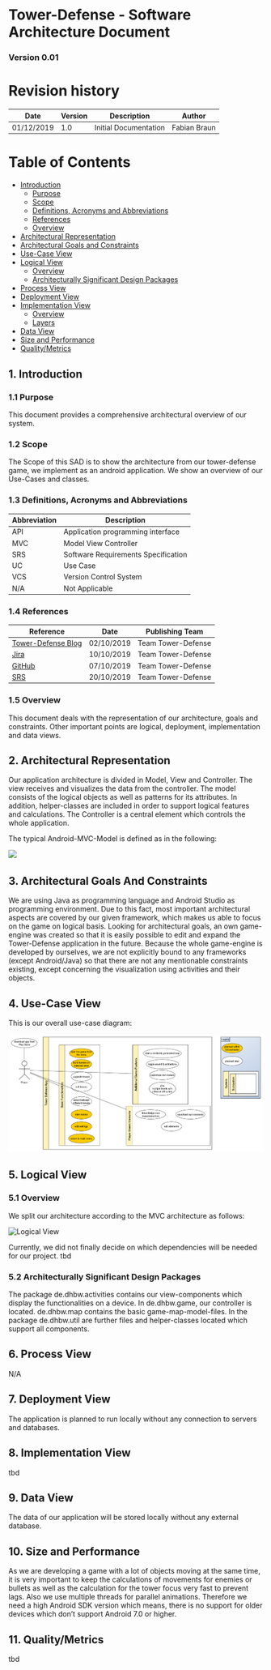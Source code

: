 # Tower-Defense - Software Architecture Document

### Version 0.01

# Revision history

| Date       | Version | Description                                          | Author           |
|------------|---------|------------------------------------------------------|------------------|
| 01/12/2019 | 1.0     | Initial Documentation                                | Fabian Braun     |

# Table of Contents
- [Introduction](#1-introduction)
    - [Purpose](#11-purpose)
    - [Scope](#12-scope)
    - [Definitions, Acronyms and Abbreviations](#13-definitions-acronyms-and-abbreviations)
    - [References](#14-references)
    - [Overview](#15-overview)
- [Architectural Representation](#2-architectural-representation)
- [Architectural Goals and Constraints](#3-architectural-goals-and-constraints)
- [Use-Case View](#4-use-case-view)
- [Logical View](#5-logical-view)
    - [Overview](#51-overview)
    - [Architecturally Significant Design Packages](#52-architecturally-significant-design-packages)
- [Process View](#6-process-view)
- [Deployment View](#7-deployment-view)
- [Implementation View](#8-implementation-view)
    - [Overview](#81-overview)
    - [Layers](#82-layers)
- [Data View](#9-data-view)
- [Size and Performance](#10-size-and-performance)
- [Quality/Metrics](#11-qualitymetrics)

## 1. Introduction

### 1.1 Purpose

This document provides a comprehensive architectural overview of our system.

### 1.2 Scope

The Scope of this SAD is to show the architecture from our tower-defense game, we implement as an android application. We show an overview of our Use-Cases and classes.

### 1.3 Definitions, Acronyms and Abbreviations

| Abbreviation | Description                            |
| ------------ | -------------------------------------- |
| API          | Application programming interface      |
| MVC          | Model View Controller                  |
| SRS          | Software Requirements Specification    |
| UC           | Use Case                               |
| VCS          | Version Control System                 |
| N/A          | Not Applicable                         |

### 1.4 References

| Reference                                                                             | Date       | Publishing Team    |
|---------------------------------------------------------------------------------------|------------|--------------------|
| <a href="https://dh-towerdefense.de/">Tower-Defense Blog</a>                          | 02/10/2019 | Team Tower-Defense |
| <a href="http://jira.dh-towerdefense.de/">Jira</a>                                    | 10/10/2019 | Team Tower-Defense |
| <a href="https://github.com/niwa99/Tower-Defense">GitHub</a>                          | 07/10/2019 | Team Tower-Defense |
| <a href="https://github.com/niwa99/Tower-Defense/blob/master/documents/SRS.md">SRS</a>| 20/10/2019 | Team Tower-Defense |

### 1.5 Overview

This document deals with the representation of our architecture, goals and constraints. Other important points are logical, deployment, implementation and data views.

## 2. Architectural Representation

Our application architecture is divided in Model, View and Controller. 
The view receives and visualizes the data from the controller.
The model consists of the logical objects as well as patterns for its attributes. In addition, helper-classes are included in order to support logical features and calculations.
The Controller is a central element which controls the whole application.

The typical Android-MVC-Model is defined as in the following:

<img src="https://cdn-images-1.medium.com/max/803/1*I9WPcnpGNuI4CjxxrkP0-g.png" />

## 3. Architectural Goals And Constraints

We are using Java as programming language and Android Studio as programming environment. Due to this fact, most important architectural aspects are covered by our given framework, which makes us able to focus on the game on logical basis.
Looking for architectural goals, an own game-engine was created so that it is easily possible to edit and expand the Tower-Defense application in the future.
Because the whole game-engine is developed by ourselves, we are not explicitly bound to any frameworks (except Android/Java) so that there are not any mentionable constraints existing, except concerning the visualization using activities and their objects.


## 4. Use-Case View

This is our overall use-case diagram:

<img src="./UCS/UseCaseDiagram-2019-10-21.png" alt="Overall use-case diagram" />

## 5. Logical View

### 5.1 Overview

We split our architecture according to the MVC architecture as follows:

<img src="https://dh-towerdefense.de/wp-content/uploads/2019/12/MVC-diagram.png" alt="Logical View"/>

Currently, we did not finally decide on which dependencies will be needed for our project.
tbd

### 5.2 Architecturally Significant Design Packages

The package de.dhbw.activities contains our view-components which display the functionalities on a device.
In de.dhbw.game, our controller is located.
de.dhbw.map contains the basic game-map-model-files.
In the package de.dhbw.util are further files and helper-classes located which support all components.

## 6. Process View

N/A

## 7. Deployment View

The application is planned to run locally without any connection to servers and databases.

## 8. Implementation View

tbd

## 9. Data View

The data of our application will be stored locally without any external database.

## 10. Size and Performance

As we are developing a game with a lot of objects moving at the same time, it is very important to keep the calculations of movements for enemies or bullets as well as the calculation for the tower focus very fast to prevent lags. Also we use multiple threads for parallel animations. Therefore we need a high Android SDK version which means, there is no support for older devices which don’t support Android 7.0 or higher.

## 11. Quality/Metrics

tbd
